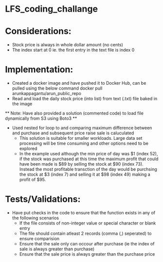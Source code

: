 # LFS_coding_challange

# Considerations:

- Stock price is always in whole dollar amount (no cents)
- The index start at 0 ie. the first entry in the text file is index 0

# Implementation:

- Created a docker image and have pushed it to Docker Hub, can be pulled using the below command
  docker pull arunkappagantu/arun_public_repo
- Read and load the daily stock price (into list) from text (.txt) file baked in the image

**    Note: Have also provided a solution (commented code) to load file dynamically from S3 using Boto3 ** 

- Used nested for loop to and comparing maximum difference between and purchase and subsequent price raise sale is caluculated
    - This solution is suitable for smaller workloads. Large data set processing will be time consuming and other options need to be explored 
    - In the example used although the min price of day was $1 (index 52), if the stock was purchased at this time the maximum profit that could have been made    is $89 by selling the stock at $90 (index 73). Instead the most profitable transction of the day would be purchsing the stock at $3 (index 7) and selling it at $98 (index 49) making a profit of $95.


# Tests/Validations:

- Have put checks in the code to ensure that the function exists in any of the following scenarios
    - If the file consists of non-integer value or special character or blank entry
    - The file should contain atleast 2 records (comma (,) seperated) to ensure comparision
    - Ensure that the sale only can occour after purchase (ie the index of sale is always greater than purchase)
    - Ensure that the sale price is always greater than the purchase price
